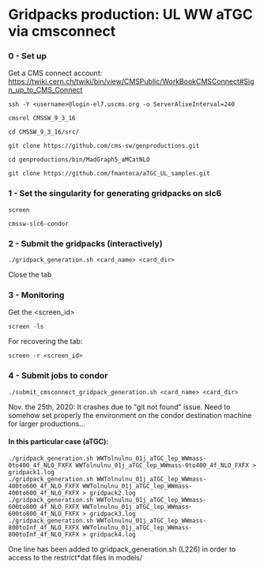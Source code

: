 Gridpacks production: UL WW aTGC via cmsconnect
======================

### 0 - Set up

Get a CMS connect account: https://twiki.cern.ch/twiki/bin/view/CMSPublic/WorkBookCMSConnect#Sign_up_to_CMS_Connect

    ssh -Y <username>@login-el7.uscms.org -o ServerAliveInterval=240

    cmsrel CMSSW_9_3_16 
    
    cd CMSSW_9_3_16/src/
    
    git clone https://github.com/cms-sw/genproductions.git

    cd genproductions/bin/MadGraph5_aMCatNLO
    
    git clone https://github.com/fmanteca/aTGC_UL_samples.git


### 1 - Set the singularity for generating gridpacks on slc6

    screen 

    cmssw-slc6-condor 

    
### 2 - Submit the gridpacks (interactively)

    ./gridpack_generation.sh <card_name> <card_dir>

Close the tab


### 3 - Monitoring 

Get the <screen_id>

    screen -ls

For recovering the tab:

    screen -r <screen_id>


### 4 - Submit jobs to condor

    ./submit_cmsconnect_gridpack_generation.sh <card_name> <card_dir>

Nov. the 25th, 2020: It crashes due to "git not found" issue. Need to somehow set properly the environment on the condor destination machine for larger productions...


#### In this particular case (aTGC): 

    ./gridpack_generation.sh WWTolnulnu_01j_aTGC_lep_WWmass-0to400_4f_NLO_FXFX WWTolnulnu_01j_aTGC_lep_WWmass-0to400_4f_NLO_FXFX > gridpack1.log
    ./gridpack_generation.sh WWTolnulnu_01j_aTGC_lep_WWmass-400to600_4f_NLO_FXFX WWTolnulnu_01j_aTGC_lep_WWmass-400to600_4f_NLO_FXFX > gridpack2.log
    ./gridpack_generation.sh WWTolnulnu_01j_aTGC_lep_WWmass-600to800_4f_NLO_FXFX WWTolnulnu_01j_aTGC_lep_WWmass-600to800_4f_NLO_FXFX > gridpack3.log
    ./gridpack_generation.sh WWTolnulnu_01j_aTGC_lep_WWmass-800toInf_4f_NLO_FXFX WWTolnulnu_01j_aTGC_lep_WWmass-800toInf_4f_NLO_FXFX > gridpack4.log

One line has been added to gridpack_generation.sh (L226) in order to access to the restrict*dat files in models/
   
